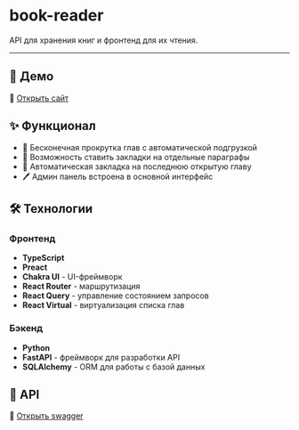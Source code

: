 # book-reader

API для хранения книг и фронтенд для их чтения.

---

## 🚀 Демо

🔗 [Открыть сайт](https://godisdeadlol.github.io/book-reader)

## ✨ Функционал

- 📖 Бесконечная прокрутка глав с автоматической подгрузкой
- 📑 Возможность ставить закладки на отдельные параграфы
- 🔖 Автоматическая закладка на последнюю открытую главу
- 🖊️ Админ панель встроена в основной интерфейс

## 🛠 Технологии

### Фронтенд

- **TypeScript**
- **Preact**
- **Chakra UI** - UI-фреймворк
- **React Router** - маршрутизация
- **React Query** - управление состоянием запросов
- **React Virtual** - виртуализация списка глав

### Бэкенд

- **Python**
- **FastAPI** - фреймворк для разработки API
- **SQLAlchemy** - ORM для работы с базой данных

## 🔐 API
🔗 [Открыть swagger](https://testfull-of-test.space/book-reader/docs)
